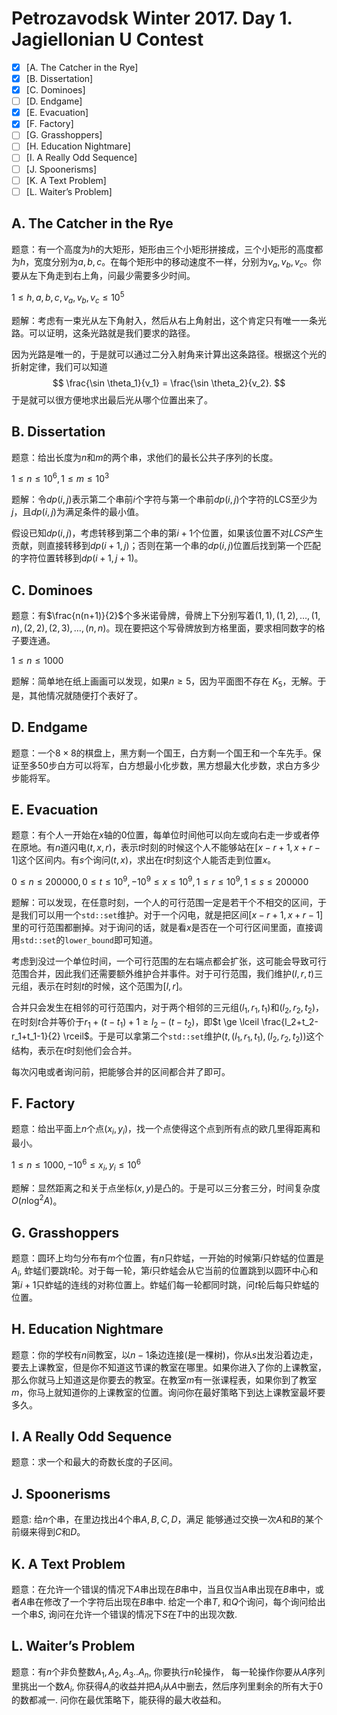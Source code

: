 # Petrozavodsk Winter 2017. Day 1. Jagiellonian U Contest

+ [x] [A. The Catcher in the Rye]
+ [x] [B. Dissertation]
+ [x] [C. Dominoes]
+ [ ] [D. Endgame]
+ [x] [E. Evacuation]
+ [x] [F. Factory]
+ [ ] [G. Grasshoppers]
+ [ ] [H. Education Nightmare]
+ [ ] [I. A Really Odd Sequence]
+ [ ] [J. Spoonerisms]
+ [ ] [K. A Text Problem]
+ [ ] [L. Waiter’s Problem]

## A. The Catcher in the Rye

题意：有一个高度为$h$的大矩形，矩形由三个小矩形拼接成，三个小矩形的高度都为$h$，宽度分别为$a,b,c$。在每个矩形中的移动速度不一样，分别为$v_a,v_b,v_c$。你要从左下角走到右上角，问最少需要多少时间。

$1 \le h, a, b, c, v_a, v_b, v_c \le 10^5$

题解：考虑有一束光从左下角射入，然后从右上角射出，这个肯定只有唯一一条光路。可以证明，这条光路就是我们要求的路径。

因为光路是唯一的，于是就可以通过二分入射角来计算出这条路径。根据这个光的折射定律，我们可以知道
$$
\frac{\sin \theta_1}{v_1} = \frac{\sin \theta_2}{v_2}.
$$
于是就可以很方便地求出最后光从哪个位置出来了。

## B. Dissertation

题意：给出长度为$n$和$m$的两个串，求他们的最长公共子序列的长度。

$1 \le n \le 10^6, 1 \le m \le 10^3$

题解：令$dp(i,j)$表示第二个串前$i$个字符与第一个串前$dp(i,j)$个字符的LCS至少为$j$，且$dp(i,j)$为满足条件的最小值。

假设已知$dp(i,j)$，考虑转移到第二个串的第$i+1$个位置，如果该位置不对$LCS$产生贡献，则直接转移到$dp(i+1,j)$；否则在第一个串的$dp(i,j)$位置后找到第一个匹配的字符位置转移到$dp(i+1,j+1)$。

## C. Dominoes  

题意：有$\frac{n(n+1)}{2}$个多米诺骨牌，骨牌上下分别写着$(1,1),(1,2),\dots,(1,n),(2,2),(2,3),\dots,(n,n)$。现在要把这个写骨牌放到方格里面，要求相同数字的格子要连通。

$1 \le n \le 1000$

题解：简单地在纸上画画可以发现，如果$n \ge 5$，因为平面图不存在 $K_5$，无解。于是，其他情况就随便打个表好了。

## D. Endgame

题意：一个$8 \times 8$的棋盘上，黑方剩一个国王，白方剩一个国王和一个车先手。保证至多50步白方可以将军，白方想最小化步数，黑方想最大化步数，求白方多少步能将军。

## E. Evacuation

题意：有个人一开始在$x$轴的$0$位置，每单位时间他可以向左或向右走一步或者停在原地。有$n$道闪电$(t,x,r)$，表示$t$时刻的时候这个人不能够站在$[x-r+1,x+r-1]$这个区间内。有$s$个询问$(t,x)$，求出在$t$时刻这个人能否走到位置$x$。

$0 \le n \le 200000, 0 \le t \le 10^9, -10^9 \le x \le 10^9, 1 \le r \le 10^9, 1 \le s \le 200000$

题解：可以发现，在任意时刻，一个人的可行范围一定是若干个不相交的区间，于是我们可以用一个`std::set`维护。对于一个闪电，就是把区间$[x-r+1,x+r-1]$里的可行范围都删掉。对于询问的话，就是看$x$是否在一个可行区间里面，直接调用`std::set`的`lower_bound`即可知道。

考虑到没过一个单位时间，一个可行范围的左右端点都会扩张，这可能会导致可行范围合并，因此我们还需要额外维护合并事件。对于可行范围，我们维护$(l,r,t)$三元组，表示在时刻$t$的时候，这个范围为$[l,r]$。

合并只会发生在相邻的可行范围内，对于两个相邻的三元组$(l_1,r_1,t_1)$和$(l_2,r_2,t_2)$，在时刻$t$合并等价于$r_1+(t-t_1)+1 \ge l_2 - (t - t_2)$，即$t \ge \lceil \frac{l_2+t_2-r_1+t_1-1}{2} \rceil$。于是可以拿第二个`std::set`维护$(t, (l_1,r_1,t_1), (l_2,r_2,t_2))$这个结构，表示在$t$时刻他们会合并。

每次闪电或者询问前，把能够合并的区间都合并了即可。

## F. Factory

题意：给出平面上$n$个点$(x_i,y_i)$，找一个点使得这个点到所有点的欧几里得距离和最小。

$1 \le n \le 1000, -10^6 \le x_i, y_i \le 10^6$

题解：显然距离之和关于点坐标$(x,y)$是凸的。于是可以三分套三分，时间复杂度$O(n \log^2 A)$。

## G. Grasshoppers

题意：圆环上均匀分布有$m$个位置，有$n$只蚱蜢，一开始的时候第$i$只蚱蜢的位置是$A_{i}$, 蚱蜢们要跳$t$轮。对于每一轮，第$i$只蚱蜢会从它当前的位置跳到以圆环中心和第$i+1$只蚱蜢的连线的对称位置上。蚱蜢们每一轮都同时跳，问$t$轮后每只蚱蜢的位置。

## H. Education Nightmare

题意：你的学校有$n$间教室，以$n-1$条边连接(是一棵树)，你从$s$出发沿着边走，要去上课教室，但是你不知道这节课的教室在哪里。如果你进入了你的上课教室，那么你就马上知道这是你要去的教室。在教室$m$有一张课程表，如果你到了教室$m$，你马上就知道你的上课教室的位置。询问你在最好策略下到达上课教室最坏要多久。

## I. A Really Odd Sequence

题意：求一个和最大的奇数长度的子区间。

## J. Spoonerisms

题意: 给$n$个串，在里边找出$4$个串$A, B, C, D$，满足 能够通过交换一次$A$和$B$的某个前缀来得到$C$和$D$。

## K. A Text Problem

题意：在允许一个错误的情况下$A$串出现在$B$串中，当且仅当A串出现在$B$串中，或者$A$串在修改了一个字符后出现在$B$串中.
给定一个串$T$, 和$Q$个询问，每个询问给出一个串$S$, 询问在允许一个错误的情况下$S$在$T$中的出现次数.

## L. Waiter’s Problem

题意：有$n$个非负整数$A_1, A_2, A_3..A_n$, 你要执行$n$轮操作， 每一轮操作你要从$A$序列里挑出一个数$A_i$, 你获得$A_i$的收益并把$A_i$从$A$中删去，然后序列里剩余的所有大于0的数都减一. 问你在最优策略下，能获得的最大收益和。
